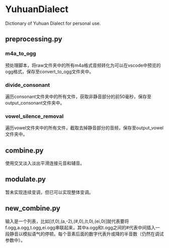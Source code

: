 # YuhuanDialect
Dictionary of Yuhuan Dialect for personal use.


## preprocessing.py
### m4a_to_ogg
预处理脚本，将raw文件夹中的所有m4a格式音频转化为可以在vscode中预览的ogg格式，保存至convert_to_ogg文件夹中。
### divide_consonant
遍历consonant文件夹中的所有文件，获取非静音部分的前50毫秒，保存至output_consonant文件夹中。
### vowel_silence_removal
遍历vowel文件夹中的所有文件，截取去掉静音部分的音频，保存至output_vowel文件夹中。

## combine.py
使用交叉淡入淡出平滑连接元音和辅音。

## modulate.py
暂未实现连续变调，但已可以实现整体变调。

## new_combine.py
输入是一个列表，比如[(f,0),(a,-2),(#,0),(t,0),(ei,0)]就代表要将f.ogg,a.ogg,t.ogg,ei.ogg串联起来，其中a.ogg和t.ogg之间的#代表中间插入一段静音以模拟语气的停顿。每个音素后面的数字代表升或降的半音数（仍然在调试参数中）。
